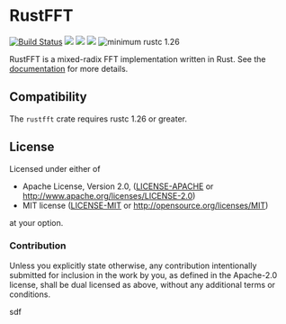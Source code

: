 # RustFFT

[![Build Status](https://travis-ci.org/awelkie/RustFFT.svg?branch=master)](https://travis-ci.org/awelkie/RustFFT)
[![](https://img.shields.io/crates/v/rustfft.svg)](https://crates.io/crates/rustfft)
[![](https://img.shields.io/crates/l/rustfft.svg)](https://crates.io/crates/rustfft)
[![](https://docs.rs/rustfft/badge.svg)](https://docs.rs/rustfft/)
![minimum rustc 1.26](https://img.shields.io/badge/rustc-1.26+-red.svg)

RustFFT is a mixed-radix FFT implementation written in Rust. See the [documentation](https://docs.rs/rustfft/) for more details.

## Compatibility

The `rustfft` crate requires rustc 1.26 or greater.

## License

Licensed under either of

 * Apache License, Version 2.0, ([LICENSE-APACHE](LICENSE-APACHE) or http://www.apache.org/licenses/LICENSE-2.0)
 * MIT license ([LICENSE-MIT](LICENSE-MIT) or http://opensource.org/licenses/MIT)

at your option.

### Contribution

Unless you explicitly state otherwise, any contribution intentionally
submitted for inclusion in the work by you, as defined in the Apache-2.0
license, shall be dual licensed as above, without any additional terms or
conditions.

sdf
